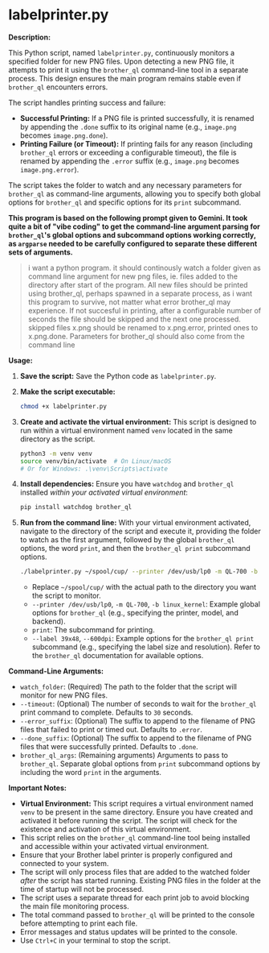 # labelprinter.py

**Description:**

This Python script, named `labelprinter.py`, continuously monitors a specified folder for new PNG files. Upon detecting a new PNG file, it attempts to print it using the `brother_ql` command-line tool in a separate process. This design ensures the main program remains stable even if `brother_ql` encounters errors.

The script handles printing success and failure:

* **Successful Printing:** If a PNG file is printed successfully, it is renamed by appending the `.done` suffix to its original name (e.g., `image.png` becomes `image.png.done`).
* **Printing Failure (or Timeout):** If printing fails for any reason (including `brother_ql` errors or exceeding a configurable timeout), the file is renamed by appending the `.error` suffix (e.g., `image.png` becomes `image.png.error`).

The script takes the folder to watch and any necessary parameters for `brother_ql` as command-line arguments, allowing you to specify both global options for `brother_ql` and specific options for its `print` subcommand.

**This program is based on the following prompt given to Gemini. It took quite a bit of "vibe coding" to get the command-line argument parsing for `brother_ql`'s global options and subcommand options working correctly, as `argparse` needed to be carefully configured to separate these different sets of arguments.**

> i want a python program.
> it should continously watch a folder given as command line argument for new png files, ie. files added to the directory after start of the program.
> All new files should be printed using brother\_ql, perhaps spawned in a separate process, as i want this program to survive, not matter what error brother\_ql may experience. If not succesful in printing, after a configurable number of seconds the file should be skipped and the next one processed. skipped files x.png should be renamed to x.png.error, printed ones to x.png.done. Parameters for brother\_ql should also come from the command line

**Usage:**

1.  **Save the script:** Save the Python code as `labelprinter.py`.
2.  **Make the script executable:**
    ```bash
    chmod +x labelprinter.py
    ```
3.  **Create and activate the virtual environment:** This script is designed to run within a virtual environment named `venv` located in the same directory as the script.
    ```bash
    python3 -m venv venv
    source venv/bin/activate  # On Linux/macOS
    # Or for Windows: .\venv\Scripts\activate
    ```
4.  **Install dependencies:** Ensure you have `watchdog` and `brother_ql` installed *within your activated virtual environment*:
    ```bash
    pip install watchdog brother_ql
    ```
5.  **Run from the command line:** With your virtual environment activated, navigate to the directory of the script and execute it, providing the folder to watch as the first argument, followed by the global `brother_ql` options, the word `print`, and then the `brother_ql print` subcommand options.

    ```bash
    ./labelprinter.py ~/spool/cup/ --printer /dev/usb/lp0 -m QL-700 -b linux_kernel print --label 39x48 --600dpi
    ```

    * Replace `~/spool/cup/` with the actual path to the directory you want the script to monitor.
    * `--printer /dev/usb/lp0`, `-m QL-700`, `-b linux_kernel`: Example global options for `brother_ql` (e.g., specifying the printer, model, and backend).
    * `print`: The subcommand for printing.
    * `--label 39x48`, `--600dpi`: Example options for the `brother_ql print` subcommand (e.g., specifying the label size and resolution). Refer to the `brother_ql` documentation for available options.

**Command-Line Arguments:**

* `watch_folder`: (Required) The path to the folder that the script will monitor for new PNG files.
* `--timeout`: (Optional) The number of seconds to wait for the `brother_ql` print command to complete. Defaults to `30` seconds.
* `--error_suffix`: (Optional) The suffix to append to the filename of PNG files that failed to print or timed out. Defaults to `.error`.
* `--done_suffix`: (Optional) The suffix to append to the filename of PNG files that were successfully printed. Defaults to `.done`.
* `brother_ql_args`: (Remaining arguments) Arguments to pass to `brother_ql`. Separate global options from `print` subcommand options by including the word `print` in the arguments.

**Important Notes:**

* **Virtual Environment:** This script requires a virtual environment named `venv` to be present in the same directory. Ensure you have created and activated it before running the script. The script will check for the existence and activation of this virtual environment.
* This script relies on the `brother_ql` command-line tool being installed and accessible within your activated virtual environment.
* Ensure that your Brother label printer is properly configured and connected to your system.
* The script will only process files that are added to the watched folder *after* the script has started running. Existing PNG files in the folder at the time of startup will not be processed.
* The script uses a separate thread for each print job to avoid blocking the main file monitoring process.
* The total command passed to `brother_ql` will be printed to the console before attempting to print each file.
* Error messages and status updates will be printed to the console.
* Use `Ctrl+C` in your terminal to stop the script.